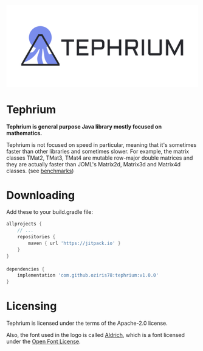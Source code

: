 




![logo not loaded](resources/current-logo/tephrium-banner.png)




# Tephrium

<b>Tephrium is general purpose Java library mostly focused on mathematics.</b>

Tephrium is not focused on speed in particular, meaning that it's sometimes faster than other libraries and sometimes slower. 
For example, the matrix classes TMat2, TMat3, TMat4 are mutable row-major double matrices and they are actually faster 
than JOML's Matrix2d, Matrix3d and Matrix4d classes. 
(see <a hreF="https://github.com/oziris78/tephrium/tree/main/src/test/java/com/twistral/benchmarks">benchmarks</a>)




# Downloading

Add these to your build.gradle file:

```gradle
allprojects {
    // ...
    repositories {
        maven { url 'https://jitpack.io' }
    }
}

dependencies {
    implementation 'com.github.oziris78:tephrium:v1.0.0'
}
```




# Licensing

Tephrium is licensed under the terms of the Apache-2.0 license.

Also, the font used in the logo is called <a href="https://fonts.google.com/specimen/Aldrich">Aldrich</a>, which is a font licensed under the <a href="https://github.com/oziris78/tephrium/blob/main/legal/logo-font/Aldrich-Regular-License-OFL.txt">Open Font License</a>.




